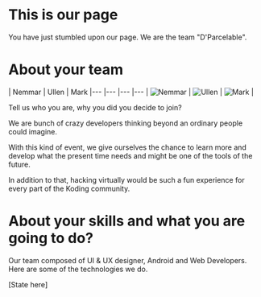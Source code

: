 This is our page
================

You have just stumbled upon our page. We are the team "D'Parcelable". 


About your team
===========================

| Nemmar | Ullen | Mark 
|--- |--- |--- |---
| ![Nemmar](https://pbs.twimg.com/profile_images/378800000863144334/uZWGPcJz_400x400.jpeg) | ![Ullen](https://pbs.twimg.com/profile_images/1416284972/NitinGupta-1.jpg) | ![Mark](https://pbs.twimg.com/profile_images/533920104249954305/8KZPcvIa.jpeg) | 

Tell us who you are, why you did you decide to join?

We are bunch of crazy developers thinking beyond an ordinary people could imagine. 

With this kind of event, we give ourselves the chance to learn more and develop what the present time needs and might be one of the tools of the future. 

In addition to that, hacking virtually would be such a fun experience for every part of the Koding community. 




About your skills and what you are going to do?
=======

Our team composed of UI & UX designer, Android and Web Developers. 
Here are some of the technologies we do.

[State here]
 


